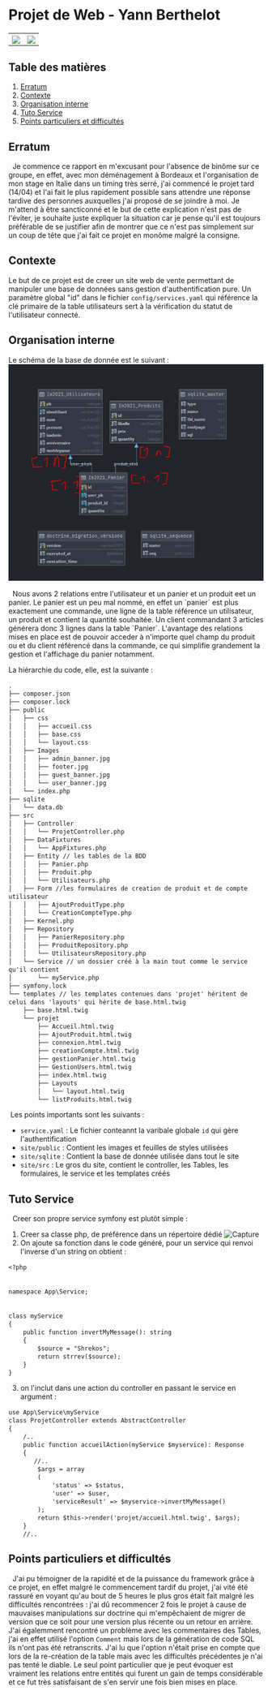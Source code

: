 # Projet de Web - Yann Berthelot

<table>
  <tr>
    <td><img align="center" src="https://upload.wikimedia.org/wikipedia/fr/c/c6/Universit%C3%A9_de_Poitiers_%28logo_2012%29.png"/></td>
    <td><img align="center" src="https://symfony.com/logos/symfony_black_03.png"/></td>
  </tr>
</table>

## Table des matières 
1. [Erratum](##Erratum)
2. [Contexte](##Contexte)
3. [Organisation interne](##Organisationinterne)
4. [Tuto Service ](##TutoService)
5. [Points particuliers et difficultés](##Pointsparticuliersetdifficultés)


## Erratum
&nbsp; Je commence ce rapport en m'excusant pour l'absence de binôme sur ce groupe, en effet, avec mon déménagement à Bordeaux et l'organisation de mon stage en Italie dans un timing très serré, j'ai commencé le projet tard (14/04) et l'ai fait le plus rapidement possible sans attendre une réponse tardive des personnes auxquelles j'ai proposé de se joindre à moi. Je m'attend à être sancticonné et le but de cette explication n'est pas de l'éviter, je souhaite juste expliquer la situation car je pense qu'il est toujours préférable de se justifier afin de montrer que ce n'est pas simplement sur un coup de tête que j'ai fait ce projet en monôme malgré la consigne.

## Contexte

Le but de ce projet est de creer un site web de vente permettant de manipuler une base de données sans gestion d'authentification pure. Un paramètre global "id" dans le fichier `config/services.yaml` qui référence la clé primaire de la table utilisateurs sert à la vérification du statut de l'utilisateur connecté.

## Organisation interne

Le schéma de la base de donnée est le suivant : 
![schema](schema.JPG)
<p>&nbsp; Nous avons 2 relations entre l'utilisateur et un panier et un produit eet un panier. Le panier est un peu mal nommé, en effet un `panier` est plus exactement une commande, une ligne de la table référence un utilisateur, un produit et contient la quantité souhaitée. 
Un client commandant 3 articles générera donc 3 lignes dans la table `Panier`. L'avantage des relations mises en place est de pouvoir acceder à n'importe quel champ du produit ou et du client référencé dans la commande, ce qui simplifie grandement la gestion et l'affichage du panier notamment.
</p>

La hiérarchie du code, elle, est la suivante : 
```
.
├── composer.json
├── composer.lock
├── public
│   ├── css
│   │   ├── accueil.css
│   │   ├── base.css
│   │   └── layout.css
│   ├── Images
│   │   ├── admin_banner.jpg
│   │   ├── footer.jpg
│   │   ├── guest_banner.jpg
│   │   └── user_banner.jpg
│   └── index.php
├── sqlite
│   └── data.db
├── src
│   ├── Controller
│   │   └── ProjetController.php
│   ├── DataFixtures
│   │   └── AppFixtures.php
│   ├── Entity // les tables de la BDD
│   │   ├── Panier.php
│   │   ├── Produit.php
│   │   └── Utilisateurs.php
│   ├── Form //les formulaires de creation de produit et de compte utilisateur
│   │   ├── AjoutProduitType.php
│   │   └── CreationCompteType.php
│   ├── Kernel.php
│   ├── Repository
│   │   ├── PanierRepository.php
│   │   ├── ProduitRepository.php
│   │   └── UtilisateursRepository.php
│   └── Service // un dossier créé à la main tout comme le service qu'il contient
│       └── myService.php
├── symfony.lock
└── templates // les templates contenues dans 'projet' héritent de celui dans 'layouts' qui hérite de base.html.twig
    ├── base.html.twig
    └── projet
        ├── Accueil.html.twig
        ├── AjoutProduit.html.twig
        ├── connexion.html.twig
        ├── creationCompte.html.twig
        ├── gestionPanier.html.twig
        ├── GestionUsers.html.twig
        ├── index.html.twig
        ├── Layouts
        │   └── layout.html.twig
        └── listProduits.html.twig
```
&nbsp;Les points importants sont les suivants : 
* `service.yaml` : Le fichier conteannt la varibale globale `id` qui gère l'authentification
* `site/public`  : Contient les images et feuilles de styles utilisées 
* `site/sqlite`  : Contient la base de donnée utilisée dans tout le site
* `site/src`     : Le gros du site, contient le controller, les Tables, les formulaires, le service et les templates créés

## Tuto Service
&nbsp; Creer son propre service symfony est plutôt simple : 
1. Creer sa classe php, de préférence dans un répertoire dédié
![Capture](https://user-images.githubusercontent.com/47954086/115143733-5d1a6600-a049-11eb-95fe-a085a55a0886.JPG)
3. On ajoute sa fonction dans le code généré, pour un service qui renvoi l'inverse d'un string on obtient : 
```
<?php


namespace App\Service;


class myService
{
    public function invertMyMessage(): string
    {
        $source = "Shrekos";
        return strrev($source);
    }
}
```
3. on l'inclut dans une action du controller en passant le service en argument : 
```
use App\Service\myService
class ProjetController extends AbstractController
{
    /..
    public function accueilAction(myService $myservice): Response
    {
       //..
        $args = array
        (
            'status' => $status,
            'user' => $user,
            'serviceResult' => $myservice->invertMyMessage()
        );
        return $this->render('projet/accueil.html.twig', $args);
    }
    //..
```

## Points particuliers et difficultés
&nbsp; J'ai pu témoigner de la rapidité et de la puissance du framework grâce à ce projet, en effet malgré le commencement tardif du projet, j'ai vité été rassuré en voyant qu'au bout de 5 heures le plus gros était fait malgré les difficultés rencontrées : j'ai dû recommencer 2 fois le projet à cause de mauvaises manipulations sur doctrine qui m'empêchaient de migrer de version que ce soit pour une version plus récente ou un retour en arrière.
J'ai égalemment rencontré un problème avec les commentaires des Tables, j'ai en effet utilisé l'option `Comment` mais lors de la génération de code SQL ils n'ont pas été retranscrits. J'ai lu que l'option n'était prise en compte que lors de la re-création de la table mais avec les difficultés précédentes je n'ai pas tenté le diable.
Le seul point particulier que je peut évoquer est vraiment les relations entre entités qui furent un gain de temps considérable et ce fut très satisfaisant de s'en servir une fois bien mises en place.
